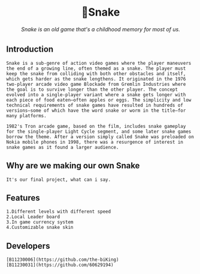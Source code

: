 <h1 align="center">
    🐍Snake
</h1>
<h6 align="center">
    Snake is an old game that's a childhood memory for most of us.
</h6>

## Introduction
    Snake is a sub-genre of action video games where the player maneuvers the end of a growing line, often themed as a snake. The player must keep the snake from colliding with both other obstacles and itself, which gets harder as the snake lengthens. It originated in the 1976 two-player arcade video game Blockade from Gremlin Industries where the goal is to survive longer than the other player. The concept evolved into a single-player variant where a snake gets longer with each piece of food eaten—often apples or eggs. The simplicity and low technical requirements of snake games have resulted in hundreds of versions—some of which have the word snake or worm in the title—for many platforms.

    1982's Tron arcade game, based on the film, includes snake gameplay for the single-player Light Cycle segment, and some later snake games borrow the theme. After a version simply called Snake was preloaded on Nokia mobile phones in 1998, there was a resurgence of interest in snake games as it found a larger audience.
## Why are we making our own Snake
    It's our final project, what can i say.
## Features
    1.Different levels with different speed
    2.Local Leader board
    3.In game currency system
    4.Customizable snake skin
## Developers
    [B11230006](https://github.com/the-biKing)
    [B11230031](https://github.com/60629194)